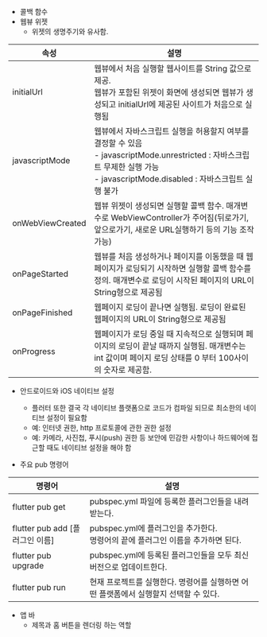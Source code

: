 * 콜백 함수
* 웹뷰 위젯
  * 위젯의 생명주기와 유사함.

| 속성               | 설명                                                                                                                                  |
|------------------|-------------------------------------------------------------------------------------------------------------------------------------|
| initialUrl       | 웹뷰에서 처음 실행할 웹사이트를 String 값으로 제공.<br/>웹뷰가 포함된 위젯이 화면에 생성되면 웹뷰가 생성되고 initialUrl에 제공된 사이트가 처음으로 실행됨                                    |
| javascriptMode   | 웹뷰에서 자바스크립트 실행을 허용할지 여부를 결정할 수 있음<br/>- javascriptMode.unrestricted : 자바스크립트 무제한 실행 가능<br/>- javascriptMode.disabled : 자바스크립트 실행 불가 |
| onWebViewCreated | 웹뷰 위젯이 생성되면 실행할 콜백 함수. 매개변수로 WebViewController가 주어짐(뒤로가기, 앞으로가기, 새로운 URL실행하기 등의 기능 조작 가능)                                           |
| onPageStarted    | 웹뷰를 처음 생성하거나 페이지를 이동했을 때 웹페이지가 로딩되기 시작하면 실행할 콜백 함수를 정의. 매개변수로 로딩이 시작된 페이지의 URL이 String형으로 제공됨                                       |
| onPageFinished   | 웹페이지 로딩이 끝나면 실행됨. 로딩이 완료된 웹페이지의 URL이 String형으로 제공됨                                                                                  |
| onProgress       | 웹페이지가 로딩 중일 때 지속적으로 실행되며 페이지의 로딩이 끝날 때까지 실행됨. 매개변수는 int 값이며 페이지 로딩 상태를 0 부터 100사이의 숫자로 제공함.                                         |

* 안드로이드와 iOS 네이티브 설정
  * 플러터 또한 결국 각 네이티브 플랫폼으로 코드가 컴파일 되므로 최소한의 네이티브 설정이 필요함
  * 예: 인터넷 권한, http 프로토콜에 관한 권한 설정
  * 예: 카메라, 사진첩, 푸시(push) 권한 등 보안에 민감한 사항이나 하드웨어에 접근할 때도 네이티브 설정을 해야 함


* 주요 pub 명령어

| 명령어                       | 설명                                                     |
|---------------------------|--------------------------------------------------------|
| flutter pub get           | pubspec.yml 파일에 등록한 플러그인들을 내려받는다.                      |
| flutter pub add [플러그인 이름] | pubspec.yml에 플러그인을 추가한다.<br/>명령어의 끝에 플러그인 이름을 추가하면 된다. |
| flutter pub upgrade       | pubspec.yml에 등록된 플러그인들을 모두 최신 버전으로 업데이트한다.             |
| flutter pub run           | 현재 프로젝트를 실행한다. 명령어를 실행하면 어떤 플랫폼에서 실행할지 선택할 수 있다.       |


* 앱 바
  * 제목과 홈 버튼을 렌더링 하는 역할